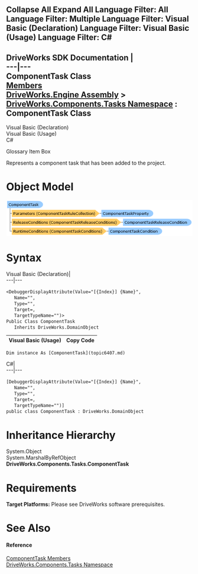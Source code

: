Collapse All Expand All Language Filter: All  Language Filter: Multiple  Language Filter: Visual Basic (Declaration) Language Filter: Visual Basic (Usage) Language Filter: C#  
---  
DriveWorks SDK Documentation  |   
---|---  
ComponentTask Class   
[Members](topic6408.md)   
[DriveWorks.Engine Assembly](topic2156.md) > [DriveWorks.Components.Tasks Namespace](topic6391.md) : ComponentTask Class  
---  
  
Visual Basic (Declaration)    
Visual Basic (Usage)    
C# 

Glossary Item Box

Represents a component task that has been added to the project. 

# Object Model

![](dotnetdiagramimages/image333.png)

# Syntax

Visual Basic (Declaration)|   
---|---  
      
    
    <DebuggerDisplayAttribute(Value="[{Index}] {Name}", 
       Name="", 
       Type="", 
       Target=, 
       TargetTypeName="")>
    Public Class ComponentTask 
       Inherits DriveWorks.DomainObject  
  
Visual Basic (Usage)| Copy Code  
---|---  
      
    
    Dim instance As [ComponentTask](topic6407.md)  
  
C#|   
---|---  
      
    
    [DebuggerDisplayAttribute(Value="[{Index}] {Name}", 
       Name="", 
       Type="", 
       Target=, 
       TargetTypeName="")]
    public class ComponentTask : DriveWorks.DomainObject   
  
# Inheritance Hierarchy

System.Object  
System.MarshalByRefObject  
**DriveWorks.Components.Tasks.ComponentTask**  


# Requirements

**Target Platforms:** Please see DriveWorks software prerequisites.

# See Also

#### Reference

[ComponentTask Members](topic6408.md)   
[DriveWorks.Components.Tasks Namespace](topic6391.md)


